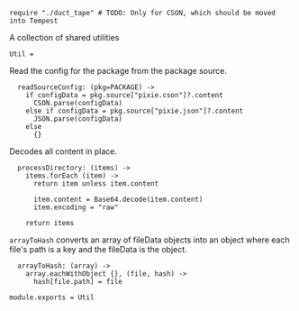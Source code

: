 
    require "./duct_tape" # TODO: Only for CSON, which should be moved into Tempest

A collection of shared utilities

    Util =

Read the config for the package from the package source.

      readSourceConfig: (pkg=PACKAGE) ->
        if configData = pkg.source["pixie.cson"]?.content
          CSON.parse(configData)
        else if configData = pkg.source["pixie.json"]?.content
          JSON.parse(configData)
        else
          {}

Decodes all content in place.

      processDirectory: (items) ->
        items.forEach (item) ->
          return item unless item.content
  
          item.content = Base64.decode(item.content)
          item.encoding = "raw"
  
        return items

`arrayToHash` converts an array of fileData objects into an object where each
file's path is a key and the fileData is the object.

      arrayToHash: (array) ->
        array.eachWithObject {}, (file, hash) ->
          hash[file.path] = file

    module.exports = Util
